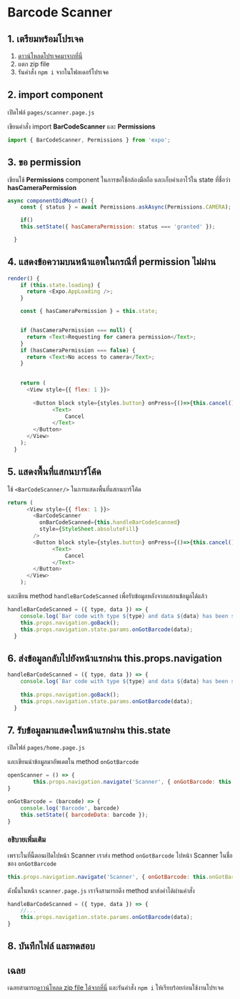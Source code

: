 
# Barcode Scanner


## 1. เตรียมพร้อมโปรเจค

1. [ดาวน์โหลดโปรเจคมาจากที่นี่](https://github.com/teerasej/react-native-workshop-barcode/tree/start)
2. แตก zip file 
3. รันคำสั่ง `npm i` จากในโฟลเดอร์์โปรเจค

## 2. import component

เปิดไฟล์ `pages/scanner.page.js`

เขียนคำสั่ง import **BarCodeScanner** และ **Permissions**

```js
import { BarCodeScanner, Permissions } from 'expo';
```

## 3. ขอ permission 

เขียนใช้ **Permissions** component ในการขอใช้กล้องมือถือ 
และเก็บค่าเอาไว้ใน state ที่ชื่อว่า **hasCameraPermission**

```js
async componentDidMount() {
    const { status } = await Permissions.askAsync(Permissions.CAMERA);

    if()
    this.setState({ hasCameraPermission: status === 'granted' });

  }
```

## 4. แสดงข้อความบนหน้าแอพในกรณีที่ permission ไม่ผ่าน

```js
render() {
    if (this.state.loading) {
      return <Expo.AppLoading />;
    }

    const { hasCameraPermission } = this.state;


    if (hasCameraPermission === null) {
      return <Text>Requesting for camera permission</Text>;
    }
    if (hasCameraPermission === false) {
      return <Text>No access to camera</Text>;
    }
    

    return (
      <View style={{ flex: 1 }}>
        
        <Button block style={styles.button} onPress={()=>{this.cancel()}}>
              <Text>
                  Cancel
              </Text>
        </Button>
      </View>
    );
  }
```

## 5. แสดงพื้นที่แสกนบาร์โค้ด

ใช้ `<BarCodeScanner/>` ในการแสดงพื้นที่แสกนบาร์โค้ด

```js
return (
      <View style={{ flex: 1 }}>
        <BarCodeScanner
          onBarCodeScanned={this.handleBarCodeScanned}
          style={StyleSheet.absoluteFill}
        />
        <Button block style={styles.button} onPress={()=>{this.cancel()}}>
              <Text>
                  Cancel
              </Text>
        </Button>
      </View>
    );
```

และเขียน method `handleBarCodeScanned` เพื่อรับข้อมูลหลังจากแสกนข้อมูลได้แล้ว 

```js
handleBarCodeScanned = ({ type, data }) => {
    console.log(`Bar code with type ${type} and data ${data} has been scanned!`);
    this.props.navigation.goBack();
    this.props.navigation.state.params.onGotBarcode(data);
  }
```

## 6. ส่งข้อมูลกลับไปยังหน้าแรกผ่าน this.props.navigation

```js
handleBarCodeScanned = ({ type, data }) => {
    console.log(`Bar code with type ${type} and data ${data} has been scanned!`);
    
    this.props.navigation.goBack();
    this.props.navigation.state.params.onGotBarcode(data);
  }
```

## 7. รับข้อมูลมาแสดงในหน้าแรกผ่าน this.state

เปิดไฟล์ `pages/home.page.js`

และเขียนนำข้อมูลมาอัพเดตใน method `onGotBarcode`

```js
openScanner = () => {
        this.props.navigation.navigate('Scanner', { onGotBarcode: this.onGotBarcode });
}

onGotBarcode = (barcode) => {
    console.log('Barcode', barcode)
    this.setState({ barcodeData: barcode });
}
```

### อธิบายเพิ่มเติม

เพราะในที่นี้ตอนเปิดไปหน้า Scanner เราส่ง method `onGotBarcode` ไปหน้า Scanner ในชื่อของ `onGotBarcode` 

```js
this.props.navigation.navigate('Scanner', { onGotBarcode: this.onGotBarcode });
```

ดังนั้นในหน้า `scanner.page.js` เราจึงสามารถดึง method มาส่งค่าได้ผ่านคำสั่ง 

```js
handleBarCodeScanned = ({ type, data }) => {
    //...
    this.props.navigation.state.params.onGotBarcode(data);
}
```

## 8. บันทึกไฟล์ และทดสอบ

## เฉลย

เฉลยสามารถ[ดาวน์โหลด zip file ได้จากที่นี่](https://github.com/teerasej/react-native-workshop-barcode) และรันคำสั่ง `npm i` ให้เรียบร้อยก่อนใช้งานโปรเจค

